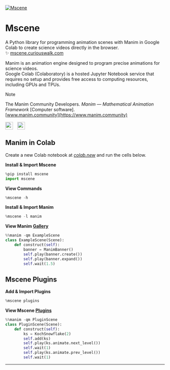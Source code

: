 [![Mscene](https://mscene.curiouswalk.com/assets/github_banner.png)](https://mscene.curiouswalk.com)

# Mscene

A Python library for programming animation scenes with Manim in Google Colab to create science videos directly in the browser. &#10024;&nbsp;[mscene.curiouswalk.com](https://mscene.curiouswalk.com)

Manim is an animation engine designed to program precise animations for science videos.<br>Google Colab (Colaboratory) is a hosted Jupyter Notebook service that requires no setup and provides free access to computing resources, including GPUs and TPUs.

> [!NOTE] 
>The Manim Community Developers. *Manim &mdash; Mathematical Animation Framework* [Computer software].<br>[www.manim.community](https://www.manim.community)

<a href="https://mscene.curiouswalk.com/colab"><img align="center" height="24" src="https://img.shields.io/badge/Colab-silver?logo=googlecolab&labelColor=grey"></a>&emsp;<a href="https://mscene.curiouswalk.com/docs"><img align="center" height="24" src="https://img.shields.io/badge/Docs-silver?logo=readthedocs&logoColor=blue&labelColor=grey"></a>

## Manim in Colab

Create a new Colab notebook at *[colab.new](http://colab.new)* and run the cells below.

**Install & Import Mscene**
```python
%pip install mscene
import mscene
```
**View Commands**
```python
%mscene -h
```
**Install & Import Manim**
```python
%mscene -l manim
```

**View Manim [Gallery](https://docs.manim.community/en/stable/examples.html)**

```python
%%manim -qm ExampleScene
class ExampleScene(Scene):
    def construct(self):
        banner = ManimBanner()
        self.play(banner.create())
        self.play(banner.expand())
        self.wait(1.5)
```

## Mscene Plugins

**Add & Import Plugins**

```python
%mscene plugins
```

**View Mscene [Plugins](https://mscene.curiouswalk.com/plugins)**

```python
%%manim -qm PluginScene
class PluginScene(Scene):
    def construct(self):
        ks = KochSnowflake(2)
        self.add(ks)
        self.play(ks.animate.next_level())
        self.wait(1)
        self.play(ks.animate.prev_level())
        self.wait(1)
```
---
